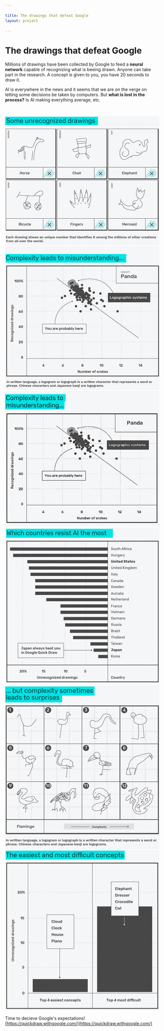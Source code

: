 ```yaml
---

title: The drawings that defeat Google
layout: project

---
```


# The drawings that defeat Google
Millions of drawings have been collected by Google to feed a **neural network** capable of recognizing what is beeing drawn. Anyone can take part in the research. A concept is given to you, you have 20 seconds to draw it.

AI is everywhere in the news and it seems that we are on the verge on letting some decisions be taken by computers. But **what is lost in the process?** Is AI making everything average, etc.
  
<br/>

![](output_G1.jpg)
![](output_G2.jpg)
![](test.jpg)
![](output_G3.jpg)
![](output_G4.jpg)
![](output_G5.jpg)

Time to decieve Google's expectations!
[https://quickdraw.withgoogle.com/](https://quickdraw.withgoogle.com/)